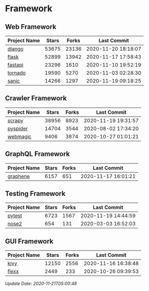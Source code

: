# Framework

## Web Framework
| Project Name | Stars | Forks | Last Commit |
| ------------ | ----- | ----- | ----------- |
| [django](https://github.com/django/django) | 53675 | 23136 | 2020-11-20 18:18:07 |
| [flask](https://github.com/pallets/flask) | 52899 | 13942 | 2020-11-17 17:58:43 |
| [fastapi](https://github.com/tiangolo/fastapi) | 23296 | 1610 | 2020-11-10 19:52:19 |
| [tornado](https://github.com/tornadoweb/tornado) | 19590 | 5270 | 2020-11-03 02:28:30 |
| [sanic](https://github.com/huge-success/sanic) | 14266 | 1297 | 2020-11-19 09:18:25 |

## Crawler Framework
| Project Name | Stars | Forks | Last Commit |
| ------------ | ----- | ----- | ----------- |
| [scrapy](https://github.com/scrapy/scrapy) | 38956 | 8923 | 2020-11-19 19:31:57 |
| [pyspider](https://github.com/binux/pyspider) | 14704 | 3544 | 2020-08-02 17:34:20 |
| [webmagic](https://github.com/code4craft/webmagic) | 9406 | 3874 | 2020-10-27 01:01:21 |

## GraphQL Framework
| Project Name | Stars | Forks | Last Commit |
| ------------ | ----- | ----- | ----------- |
| [graphene](https://github.com/graphql-python/graphene) | 6157 | 651 | 2020-11-17 16:01:21 |

## Testing Framework
| Project Name | Stars | Forks | Last Commit |
| ------------ | ----- | ----- | ----------- |
| [pytest](https://github.com/pytest-dev/pytest) | 6723 | 1567 | 2020-11-19 14:44:59 |
| [nose2](https://github.com/nose-devs/nose2) | 654 | 131 | 2020-03-03 16:52:03 |

## GUI Framework
| Project Name | Stars | Forks | Last Commit |
| ------------ | ----- | ----- | ----------- |
| [kivy](https://github.com/kivy/kivy) | 12150 | 2556 | 2020-11-16 16:38:48 |
| [flexx](https://github.com/flexxui/flexx) | 2449 | 233 | 2020-10-26 09:39:53 |

*Update Date: 2020-11-21T05:00:48*